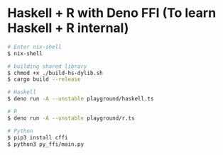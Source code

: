 # Haskell + R with Deno FFI (To learn Haskell + R internal)

```bash
# Enter nix-shell
$ nix-shell

# building shared library
$ chmod +x ./build-hs-dylib.sh
$ cargo build --release

# Haskell
$ deno run -A --unstable playground/haskell.ts

# R
$ deno run -A --unstable playground/r.ts

# Python
$ pip3 install cffi
$ python3 py_ffi/main.py
```
